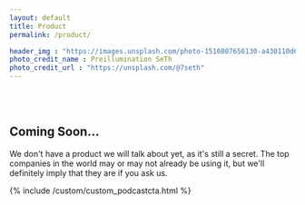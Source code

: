 ```yaml
---
layout: default
title: Product
permalink: /product/

header_img : "https://images.unsplash.com/photo-1516007656130-a430110d6363?ixlib=rb-4.0.3&ixid=MnwxMjA3fDB8MHxwaG90by1wYWdlfHx8fGVufDB8fHx8&auto=format&fit=crop&w=2348&q=80"
photo_credit_name : Preillumination SeTh
photo_credit_url : "https://unsplash.com/@7seth"
---
```

<br><br>
<h2 class="display-5">Coming Soon...</h2>

We don't have a product we will talk about yet, as it's still a secret. The top companies in the world may or may not already be using it, but we'll definitely imply that they are if you ask us.

{% include /custom/custom_podcastcta.html %}

